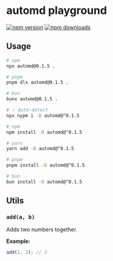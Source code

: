 # automd playground

<!-- AUTOMD_START generator="badges" name="automd" -->

[![npm version](https://img.shields.io/npm/v/automd?style=flat&colorA=18181B&colorB=F0DB4F)](https://npmjs.com/package/automd)
[![npm downloads](https://img.shields.io/npm/dm/automd?style=flat&colorA=18181B&colorB=F0DB4F)](https://npmjs.com/package/automd)

<!-- AUTOMD_END -->

## Usage

<!-- automd:pm-x args=. -->

```sh
# npm
npx automd@0.1.5 .

# pnpm
pnpm dlx automd@0.1.5 .

# bun
bunx automd@0.1.5 .
```

<!-- /automd -->

<!-- automd:pm-install dev -->

```sh
# ✨ Auto-detect
npx nypm i -D automd@^0.1.5

# npm
npm install -D automd@^0.1.5

# yarn
yarn add -D automd@^0.1.5

# pnpm
pnpm install -D automd@^0.1.5

# bun
bun install -D automd@^0.1.5
```

<!-- /automd -->

## Utils

<!-- automd:jsdocs -->

### `add(a, b)`

Adds two numbers together.

**Example:**

```js
add(1, 2); // 3
```

<!-- /automd -->
